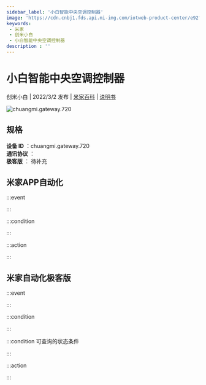 ```yaml
---
sidebar_label: '小白智能中央空调控制器'
image: 'https://cdn.cnbj1.fds.api.mi-img.com/iotweb-product-center/e92f5ee2b037598e7639004655256820_1642553115692.png?GalaxyAccessKeyId=AKVGLQWBOVIRQ3XLEW&Expires=9223372036854775807&Signature=LwwR+bvIKi6B1z5Dp5dAIIjbMHk='
keywords: 
 - 米家
 - 创米小白
 - 小白智能中央空调控制器
description : ''
---
```

# 小白智能中央空调控制器

创米小白 | 2022/3/2 发布 | [米家百科](https://home.mi.com/webapp/content/baike/product/index.html?model=chuangmi.gateway.720) | [说明书](https://home.mi.com/views/introduction.html?model=chuangmi.gateway.720&region=cn)

![chuangmi.gateway.720](https://cdn.cnbj1.fds.api.mi-img.com/iotweb-product-center/e92f5ee2b037598e7639004655256820_1642553115692.png?GalaxyAccessKeyId=AKVGLQWBOVIRQ3XLEW&Expires=9223372036854775807&Signature=LwwR+bvIKi6B1z5Dp5dAIIjbMHk=)

## 规格  
> 
**设备 ID** ：chuangmi.gateway.720  
**通讯协议** ：  
**极客版**  ： 待补充 


## 米家APP自动化  

:::event  

:::

:::condition  

:::

:::action   

:::

## 米家自动化极客版  

:::event  

:::

:::condition  

:::

:::condition 可查询的状态条件  

:::

:::action  

:::

        
